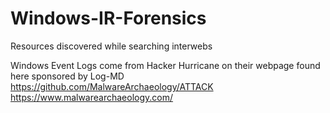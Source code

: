# Windows-IR-Forensics
Resources discovered while searching interwebs

Windows Event Logs come from Hacker Hurricane on their webpage found here sponsored by Log-MD
https://github.com/MalwareArchaeology/ATTACK
https://www.malwarearchaeology.com/

